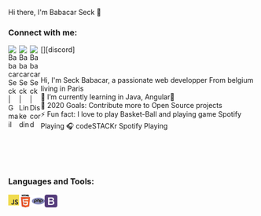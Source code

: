 Hi there, I'm Babacar Seck 👋

### Connect with me:
[<img align="left" alt="Babacar Seck | Gmail" width="22px" src="https://cdn.jsdelivr.net/npm/simple-icons@v3/icons/gmail.svg" />][website]
[<img align="left" alt="Babacar Seck | Linkedin" width="22px" src="https://cdn.jsdelivr.net/npm/simple-icons@v3/icons/linkedin.svg" />][linkedin]
[<img align="left" alt="Babacar Seck | Discord" width="22px" src="https://cdn.jsdelivr.net/npm/simple-icons@v3/icons/discord.svg" />][discord]

<br />

Hi, I'm Seck Babacar, a passionate web developper From belgium living in Paris
<br />
🌱 I’m currently learning in Java, Angular🤣
<br />
🥅 2020 Goals: Contribute more to Open Source projects
<br />
⚡ Fun fact: I love to play Basket-Ball and playing game
Spotify Playing 🎧
codeSTACKr Spotify Playing

<br />
<br />
<br />



### Languages and Tools:

<img align="left" alt="Babacar Seck" width="22px" src="https://raw.githubusercontent.com/github/explore/80688e429a7d4ef2fca1e82350fe8e3517d3494d/topics/javascript/javascript.png" />

<img align="left" alt="Babacar Seck | Discord" width="26px" src="https://raw.githubusercontent.com/github/explore/80688e429a7d4ef2fca1e82350fe8e3517d3494d/topics/html/html.png" /> 

<img align="left" alt="Babacar Seck | Discord" width="26px"  src="https://raw.githubusercontent.com/github/explore/80688e429a7d4ef2fca1e82350fe8e3517d3494d/topics/php/php.png" />
<img align="left" alt="Babacar Seck | Discord" width="26px" src="https://raw.githubusercontent.com/github/explore/80688e429a7d4ef2fca1e82350fe8e3517d3494d/topics/bootstrap/bootstrap.png" />
<br />
<br />

[website]:babacarseckdevweb@gmail.com
[linkedin]: https://www.linkedin.com/in/babacar-seck/



